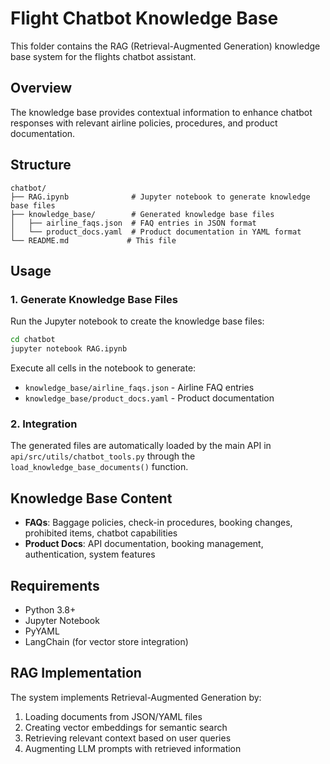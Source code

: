 # Flight Chatbot Knowledge Base

This folder contains the RAG (Retrieval-Augmented Generation) knowledge base system for the flights chatbot assistant.

## Overview

The knowledge base provides contextual information to enhance chatbot responses with relevant airline policies, procedures, and product documentation.

## Structure

```
chatbot/
├── RAG.ipynb              # Jupyter notebook to generate knowledge base files
├── knowledge_base/        # Generated knowledge base files
│   ├── airline_faqs.json  # FAQ entries in JSON format
│   └── product_docs.yaml  # Product documentation in YAML format
└── README.md             # This file
```

## Usage

### 1. Generate Knowledge Base Files

Run the Jupyter notebook to create the knowledge base files:

```bash
cd chatbot
jupyter notebook RAG.ipynb
```

Execute all cells in the notebook to generate:
- `knowledge_base/airline_faqs.json` - Airline FAQ entries
- `knowledge_base/product_docs.yaml` - Product documentation

### 2. Integration

The generated files are automatically loaded by the main API in `api/src/utils/chatbot_tools.py` through the `load_knowledge_base_documents()` function.

## Knowledge Base Content

- **FAQs**: Baggage policies, check-in procedures, booking changes, prohibited items, chatbot capabilities
- **Product Docs**: API documentation, booking management, authentication, system features

## Requirements

- Python 3.8+
- Jupyter Notebook
- PyYAML
- LangChain (for vector store integration)

## RAG Implementation

The system implements Retrieval-Augmented Generation by:
1. Loading documents from JSON/YAML files
2. Creating vector embeddings for semantic search
3. Retrieving relevant context based on user queries
4. Augmenting LLM prompts with retrieved information